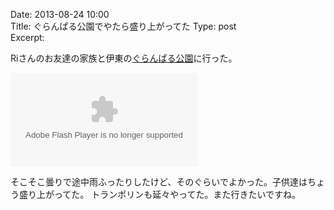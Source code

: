 Date: 2013-08-24 10:00  
Title:  ぐらんぱる公園でやたら盛り上がってた
Type: post  
Excerpt: 


Riさんのお友達の家族と伊東の[ぐらんぱる公園](http://granpal.com/)に行った。

<object type="application/x-shockwave-flash" width="" height="" data="http://www.flickr.com/apps/video/stewart.swf?v=109786" classid="clsid:D27CDB6E-AE6D-11cf-96B8-444553540000"> <param name="flashvars" value="intl_lang=en-us&photo_secret=f9311befb6&photo_id=9590317350"></param> <param name="movie" value="http://www.flickr.com/apps/video/stewart.swf?v=109786"></param> <param name="bgcolor" value="#000000"></param> <param name="allowFullScreen" value="true"></param><embed type="application/x-shockwave-flash" src="http://www.flickr.com/apps/video/stewart.swf?v=109786" bgcolor="#000000" allowfullscreen="true" flashvars="intl_lang=en-us&photo_secret=f9311befb6&photo_id=9590317350" height="" width=""></embed></object>

そこそこ曇りで途中雨ふったりしたけど、そのぐらいでよかった。子供達はちょう盛り上がってた。
トランポリンも延々やってた。また行きたいですね。


